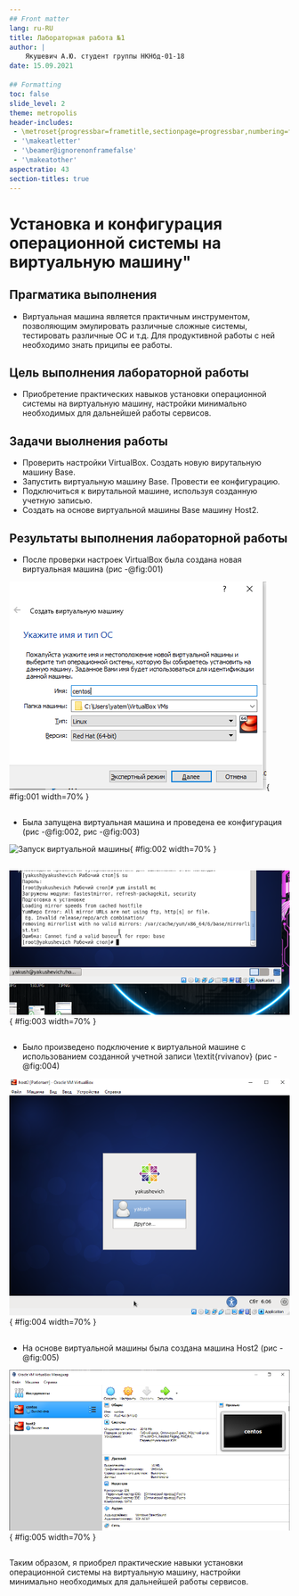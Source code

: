 ```yaml
---
## Front matter
lang: ru-RU
title: Лабораторная работа №1
author: |
	Якушевич А.Ю. студент группы НКНбд-01-18
date: 15.09.2021

## Formatting
toc: false
slide_level: 2
theme: metropolis
header-includes: 
 - \metroset{progressbar=frametitle,sectionpage=progressbar,numbering=fraction}
 - '\makeatletter'
 - '\beamer@ignorenonframefalse'
 - '\makeatother'
aspectratio: 43
section-titles: true
---
```


# Установка и конфигурация операционной системы на виртуальную машину"

## Прагматика выполнения

- Виртуальная машина является практичным инструментом, позволяющим эмулировать различные сложные системы, тестировать различные ОС и т.д.
Для продуктивной работы с ней необходимо знать приципы ее работы.

## Цель выполнения лабораторной работы

- Приобретение практических навыков установки операционной системы на виртуальную машину, настройки минимально необходимых для дальнейшей работы сервисов.

## Задачи выолнения работы

- Проверить настройки VirtualBox. Создать новую вирутальную машину Base.
- Запустить виртуальную машину Base. Провести ее конфигурацию.
- Подключиться к вирутальной машине, используя созданную учетную записью.
- Создать на основе виртуальной машины Base машину Host2.

## Результаты выполнения лабораторной работы

- После проверки настроек VirtualBox была создана новая виртуальная машина  (рис -@fig:001)

![Созданная виртуальная машина](image/2.png){ #fig:001 width=70% }

##

- Была запущена виртуальная машина и проведена ее конфигурация (рис -@fig:002, рис -@fig:003)

![Запуск виртуальной машины](image/33.png){ #fig:002 width=70% }

##

![Успешно проведенная конфигурация](image/16.png){ #fig:003 width=70% }

##

- Было произведено подключение к виртуальной машине с использованием созданной учетной записи \textit{rvivanov} (рис -@fig:004)

![Подключение к виртуальной машине с использованием учетной записи](image/45.png){ #fig:004 width=70% }

##

- На основе виртуальной машины была создана машина Host2 (рис -@fig:005)

![Подключение к виртуальной машине с использованием учетной записи](image/18.png){ #fig:005 width=70% }

##

Таким образом, я приобрел практические навыки установки операционной системы на виртуальную машину, настройки минимально необходимых для дальнейшей работы сервисов.
